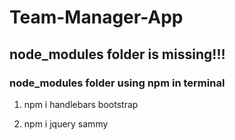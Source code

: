 # Team-Manager-App

## node_modules folder is missing!!!

### node_modules folder using npm in terminal
  1. npm i handlebars bootstrap
  
  2. npm i jquery sammy
